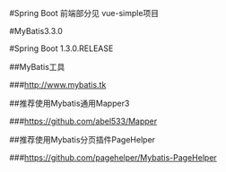 #Spring Boot 前端部分见 vue-simple项目

#MyBatis3.3.0

#Spring Boot 1.3.0.RELEASE

##MyBatis工具

###http://www.mybatis.tk

##推荐使用Mybatis通用Mapper3

###https://github.com/abel533/Mapper

##推荐使用Mybatis分页插件PageHelper

###https://github.com/pagehelper/Mybatis-PageHelper

